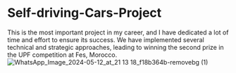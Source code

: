 
# Self-driving-Cars-Project
This is the most important project in my career, and I have dedicated a lot of time and effort to ensure its success. We have implemented several technical and strategic approaches, leading to winning the second prize in the UPF competition at Fes, Morocco.
![WhatsApp_Image_2024-05-12_at_21 13 18_f18b364b-removebg (1)](https://github.com/arabio-arab/Self-driving-Cars-Project/assets/151984197/c701a14b-7dd2-4408-b333-ca94e24b63b2)
